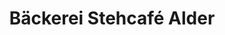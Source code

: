 ---
title: "Bäckerei Stehcafé Alder"
url: /postbauer-heng/baeckerei-stehcafe-alder/
shop: Bäckerei
---
